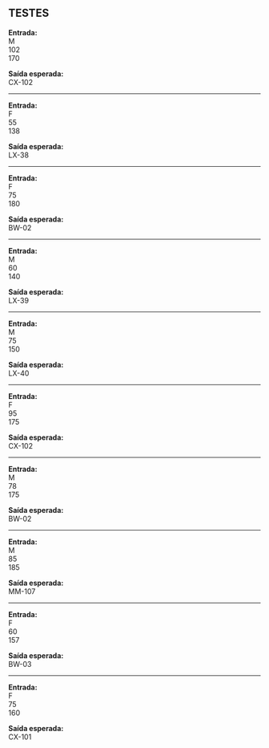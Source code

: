 ## TESTES

<b>Entrada:</b><br>
M<br>
102<br>
170<br>

<b>Saída esperada:</b><br> 
CX-102
______________________________

<b>Entrada:</b><br>
F<br>
55<br>
138<br>

<b>Saída esperada:</b><br>
LX-38
______________________________

<b>Entrada:</b><br>
F<br>
75<br>
180<br>

<b>Saída esperada:</b><br>
BW-02
______________________________

<b>Entrada:</b><br>
M<br>
60<br>
140<br>

<b>Saída esperada:</b><br>
LX-39
______________________________

<b>Entrada:</b><br>
M<br>
75<br>
150<br>

<b>Saída esperada:</b><br>
LX-40
______________________________

<b>Entrada:</b><br>
F<br>
95<br>
175<br>

<b>Saída esperada:</b><br>
CX-102
______________________________

<b>Entrada:</b><br>
M<br>
78<br>
175<br>

<b>Saída esperada:</b><br>
BW-02
______________________________

<b>Entrada:</b><br>
M<br>
85<br>
185<br>

<b>Saída esperada:</b><br>
MM-107
______________________________

<b>Entrada:</b><br>
F<br>
60<br>
157<br>

<b>Saída esperada:</b><br>
BW-03
______________________________

<b>Entrada:</b><br>
F<br>
75<br>
160<br>

<b>Saída esperada:</b><br>
CX-101
